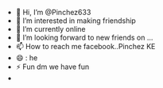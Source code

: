 - 👋 Hi, I’m @Pinchez633
- 👀 I’m interested in making friendship
- 🌱 I’m currently online
- 💞️ I’m looking forward to new friends on ...
- 📫 How to reach me facebook..Pinchez KE
- 😄 : he
- ⚡ Fun dm we have fun
- 
